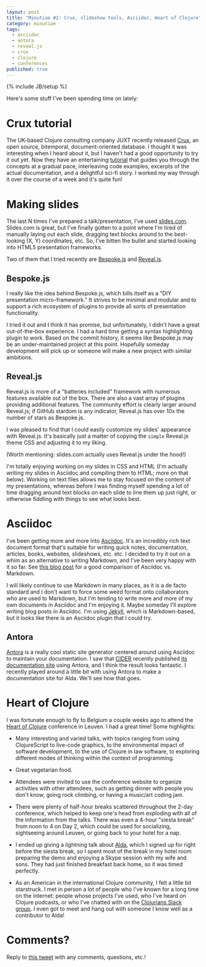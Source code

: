 ```yaml
---
layout: post
title: "Minutiae #2: Crux, slideshow tools, Asciidoc, Heart of Clojure"
category: minutiae
tags:
  - asciidoc
  - antora
  - reveal.js
  - crux
  - clojure
  - conferences
published: true
---
```


{% include JB/setup %}

Here's some stuff I've been spending time on lately:

# Crux tutorial

The UK-based Clojure consulting company JUXT recently released [Crux][crux], an
open source, bitemporal, document-oriented database. I thought it was
interesting when I heard about it, but I haven't had a good opportunity to try
it out yet. Now they have an entertaining [tutorial][crux-tutorial] that guides
you through the concepts at a gradual pace, interleaving code examples, excerpts
of the actual documentation, and a delightful sci-fi story. I worked my way
through it over the course of a week and it's quite fun!

# Making slides

The last N times I've prepared a talk/presentation, I've used
[slides.com][slides.com]. Slides.com is great, but I've finally gotten to a
point where I'm tired of manually laying out each slide, dragging text blocks
around to the best-looking (X, Y) coordinates, etc. So, I've bitten the bullet
and started looking into HTML5 presentation frameworks.

Two of them that I tried recently are [Bespoke.js][bespoke] and
[Reveal.js][reveal].

## Bespoke.js

I really like the idea behind Bespoke.js, which bills itself as a "DIY
presentation micro-framework." It strives to be minimal and modular and to
support a rich ecosystem of plugins to provide all sorts of presentation
functionality.

I tried it out and I think it has promise, but unfortunately, I didn't have a
great out-of-the-box experience. I had a hard time getting a syntax highlighting
plugin to work. Based on the commit history, it seems like Bespoke.js may be an
under-maintained project at this point. Hopefully someday development will pick
up or someone will make a new project with similar ambitions.

## Reveal.js

Reveal.js is more of a "batteries included" framework with numerous features
available out of the box. There are also a vast array of plugins providing
additional features. The community effort is clearly larger around Reveal.js; if
GitHub stardom is any indicator, Reveal.js has over 10x the number of stars as
Bespoke.js.

I was pleased to find that I could easily customize my slides' appearance with
Reveal.js.  It's basically just a matter of copying the `simple` Reveal.js theme
CSS and adjusting it to my liking.

(Worth mentioning: slides.com actually uses Reveal.js under the hood!)

I'm totally enjoying working on my slides in CSS and HTML (I'm actually writing
my slides in Asciidoc and compiling them to HTML; more on that below).
Working on text files allows me to stay focused on the content of my
presentations, whereas before I was finding myself spending a lot of time
dragging around text blocks on each slide to line them up just right, or
otherwise fiddling with things to see what looks best.

# Asciidoc

I've been getting more and more into [Asciidoc][asciidoc]. It's an incredibly
rich text document format that's suitable for writing quick notes,
documentation, articles, books, websites, slideshows, etc. etc. I decided to try
it out on a whim as an alternative to writing Markdown, and I've been very happy
with it so far. See [this blog post][adoc-over-md] for a good comparison of
Asciidoc vs. Markdown.

I will likely continue to use Markdown in many places, as it is a de facto
standard and I don't want to force some weird format onto collaborators who are
used to Markdown, but I'm tending to write more and more of my own documents in
Asciidoc and I'm enjoying it. Maybe someday I'll explore writing blog posts in
Asciidoc. I'm using [Jekyll][jekyll], which is Markdown-based, but it looks like
there is an Asciidoc plugin that I could try.

## Antora

[Antora][antora] is a really cool static site generator centered around using
Asciidoc to maintain your documentation. I saw that [CIDER][cider] recently
published [its documentation site][cider-docs] using Antora, and I think the
result looks fantastic. I recently played around a little bit with using Antora
to make a documentation site for Alda. We'll see how that goes.

# Heart of Clojure

I was fortunate enough to fly to Belgium a couple weeks ago to attend the [Heart
of Clojure][heartofclojure] conference in Leuven. I had a great time! Some
highlights:

* Many interesting and varied talks, with topics ranging from using ClojureScript to
  live-code graphics, to the environmental impact of software development, to
  the use of Clojure in law software, to exploring different modes of thinking
  within the context of programming.

* Great vegetarian food.

* Attendees were invited to use the conference website to organize activities
  with other attendees, such as getting dinner with people you don't know, going
  rock climbing, or having a music/art coding jam.

* There were plenty of half-hour breaks scattered throughout the 2-day
  conference, which helped to keep one's head from exploding with all of the
  information from the talks. There was even a 4-hour "siesta break" from noon
  to 4 on Day 2, which could be used for socializing, sightseeing around Leuven,
  or going back to your hotel for a nap.

* I ended up giving a lightning talk about [Alda][alda], which I signed up for
  right before the siesta break, so I spent most of the break in my hotel room
  preparing the demo and enjoying a Skype session with my wife and sons. They
  had just finished breakfast back home, so it was timed perfectly.

* As an American in the international Clojure community, I felt a little bit
  starstruck. I met in person a lot of people who I've known for a long time on
  the internet: people whose projects I've used, who I've heard on Clojure
  podcasts, or who I've chatted with on the [Clojurians Slack
  group][clojurians]. I even got to meet and hang out with someone I know well
  as a contributor to Alda!

# Comments?

Reply to [this tweet][tweet] with any comments, questions, etc.!

[tweet]: https://twitter.com/dave_yarwood/status/1161965154298454016


[crux]: https://juxt.pro/crux/
[crux-tutorial]: https://juxt.pro/blog/posts/crux-tutorial-setup.html
[slides.com]: https://slides.com/
[bespoke]: http://markdalgleish.com/projects/bespoke.js/
[reveal]: https://revealjs.com
[asciidoc]: http://asciidoc.org/
[adoc-over-md]: https://www.makeuseof.com/tag/compare-markup-language-asciidoc-markdown/
[jekyll]: https://jekyllrb.com/
[antora]: https://antora.org/
[cider]: https://cider.mx/
[cider-docs]: https://docs.cider.mx
[heartofclojure]: https://heartofclojure.eu
[clojurians]: https://clojurians.herokuapp.com/
[alda]: https://alda.io
